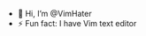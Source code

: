 - 👋 Hi, I’m @VimHater
- ⚡ Fun fact: I have Vim text editor

<!---
VimHater/VimHater is a ✨ special ✨ repository because its `README.md` (this file) appears on your GitHub profile.
You can click the Preview link to take a look at your changes.
--->
